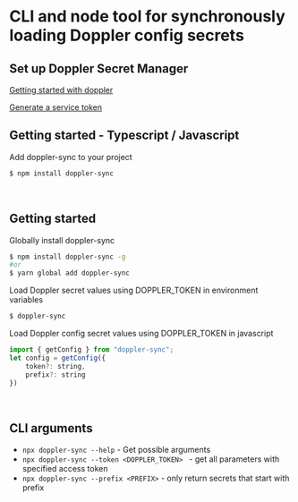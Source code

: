 # CLI and node tool for synchronously loading Doppler config secrets

## Set up Doppler Secret Manager

[Getting started with doppler](https://docs.doppler.com/docs/enclave-guide)

[Generate a service token](https://docs.doppler.com/docs/enclave-service-tokens)

## Getting started - Typescript / Javascript

Add doppler-sync to your project

```sh
$ npm install doppler-sync
```

<br/>

## Getting started

Globally install doppler-sync

```sh
$ npm install doppler-sync -g
#or
$ yarn global add doppler-sync
```

Load Doppler secret values using DOPPLER_TOKEN in environment variables

```sh
$ doppler-sync
```

Load Doppler config secret values using DOPPLER_TOKEN in javascript

```node.js
import { getConfig } from "doppler-sync";
let config = getConfig({
    token?: string,
    prefix?: string
})
```

<br/>

## CLI arguments

-   `npx doppler-sync --help` - Get possible arguments
-   `npx doppler-sync --token <DOPPLER_TOKEN> ` - get all parameters with specified access token
-   `npx doppler-sync --prefix <PREFIX>` - only return secrets that start with prefix

